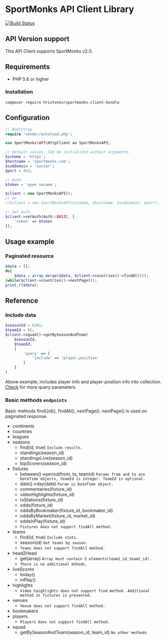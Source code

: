 SportMonks API Client Library
=============================

[![Build Status](https://travis-ci.org/hristonev/sportmonks-client-bundle.svg?branch=master)](https://travis-ci.org/hristonev/sportmonks-client-bundle)

## API Version support

This API Client supports SportMonks v2.0.

## Requirements

- PHP 5.6 or higher

### Installation

`composer require hristonev/sportmonks-client-bundle`

## Configuration

``` php
// Bootstrap
require 'vendor/autoload.php';

use SportMonks\API\HttpClient as SportMonksAPI;

// Default values. Can be initialized without arguments.
$scheme = 'https';
$hostname = 'sportmonks.com';
$subDomain = 'soccer';
$port = 443;

// Auth.
$token = 'open sesame';

$client = new SportMonksAPI();
// or
//$client = new SportMonksAPI($scheme, $hostname, $subDomain, $port);

// Set auth.
$client->setAuth(Auth::BASIC, [
    'token' => $token
]);
```

## Usage example

### Paginated resource
``` php
$data = [];
do{
    $data = array_merge($data, $client->countries()->findAll());
}while($client->countries()->nextPage());
print_r($data);
```

## Reference

### Include data
``` php
$seasonId = 6361;
$teamId = 85;
$client->squad()->getBySeasonAndTeam(
    $seasonId,
    $teamId,
    [
        'query' => [
            'include' => 'player,position'
        ]
    ]
)
```
Above example, includes player info and player-position info into collection.
[Check](https://www.sportmonks.com/soccer/documentation/v2.0/items/team-squads/62) for more query parameters.

### Basic methods `endpoints`
Basic methods find({id}), findAll(), nextPage(). nextPage() is used on paginated response.

- continents
- countries
- leagues
- seasons
    - find(id, true) `Include results.`
    - standings(season_id)
    - standingsLive(season_id)
    - topScorers(season_id)
- fixtures
    - between()->period(from, to, teamId) `Params from and to are DateTime objects, teamId is integer. TeamId is optional.`
    - date()->day(date) `Param is DateTime object.`
    - commentaries(fixture_id)
    - videoHighlights(fixture_id)
    - tvStations(fixture_id)
    - odds(fixture_id)
    - oddsByBookmaker(fixture_id, bookmaker_id)
    - oddsByMarket(fixture_id, market_id)
    - oddsInPlay(fixture_id)
    - `Fixtures does not support findAll method.`
- teams
    - find(id, true) `Include stats.`
    - season(id) `Get teams by season.`
    - `Teams does not support findAll method.`
- head2Head
    - get(array) `Array must contain 2 elements(team1_id,team2_id).`
    - `There is no additional mthods.`
- liveScores
    - today()
    - inPlay()
- highlights
    - `Video haighlights does not support find method. Additional method in fixtures is presented.`
- venues
    - `Venue does not support findAll method.`
- bookmakers
- players
    - `Players does not support findAll method.`
- squad
    - getBySeasonAndTeam(season_id, team_id) `No other methods`